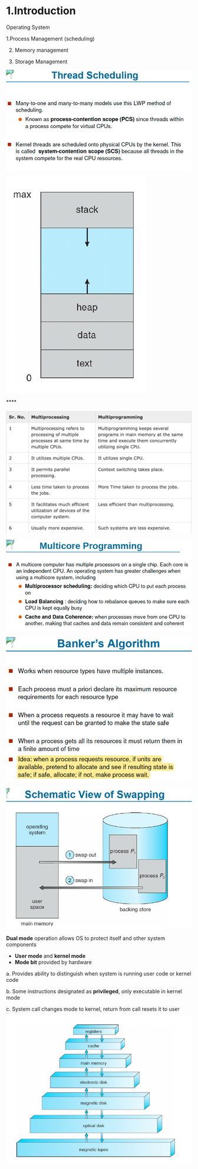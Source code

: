 # 1.Introduction

Operating System 

1.Process Management \(scheduling\) 

2. Memory management

3. Storage Management

![Performance of Various Level of Storages](../.gitbook/assets/image%20%2851%29.png)

![Storage and Device Hierarchy ](../.gitbook/assets/image%20%28121%29.png)

\*\*\*\*

![How modern computer works](../.gitbook/assets/image%20%28130%29.png)

![A dual core design](../.gitbook/assets/image%20%2877%29.png)

![Difference between Multi-processing vs Multi-programming](../.gitbook/assets/image%20%28132%29.png)

![Memory Layout of Multi-programmed System](../.gitbook/assets/image%20%2857%29.png)

**Dual mode** operation allows OS to protect itself and other system components

* **User mode** and **kernel mode** 
* **Mode bit** provided by hardware

a. Provides ability to distinguish when system is running user code or kernel code

b. Some instructions designated as **privileged**, only executable in kernel mode

c. System call changes mode to kernel, return from call resets it to user

![](../.gitbook/assets/image%20%28119%29.png)

